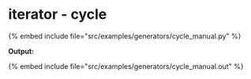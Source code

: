 # iterator - cycle

{% embed include file="src/examples/generators/cycle_manual.py" %}

**Output:**

{% embed include file="src/examples/generators/cycle_manual.out" %}


